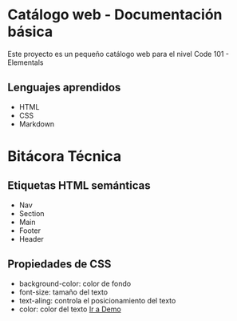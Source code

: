 # Catálogo web - Documentación básica
Este proyecto es un pequeño catálogo web para el nivel Code 101 - Elementals
## Lenguajes aprendidos
- HTML
- CSS
- Markdown
# Bitácora Técnica
## Etiquetas HTML semánticas
- Nav
- Section
- Main
- Footer
- Header
## Propiedades de CSS
- background-color: color de fondo
- font-size: tamaño del texto
- text-aling: controla el posicionamiento del texto
- color: color del texto
[Ir a Demo](/demo/)